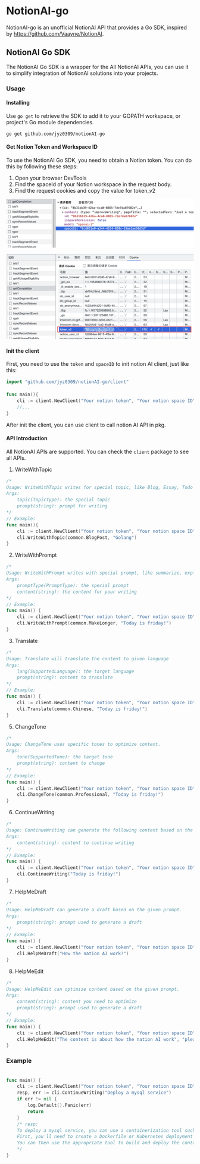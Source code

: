 # NotionAI-go
NotionAI-go is an unofficial NotionAI API that provides a Go SDK, inspired by https://github.com/Vaayne/NotionAI.

## NotionAI Go SDK
The NotionAI Go SDK is a wrapper for the All NotionAI APIs, you can use it to simplify integration of NotionAI solutions into your projects.

### Usage

#### Installing
Use `go get` to retrieve the SDK to add it to your GOPATH workspace, or project's Go module dependencies.
```
go get github.com/jyz0309/notionAI-go
```

#### Get Notion Token and Workspace ID
To use the NotionAI Go SDK, you need to obtain a Notion token. You can do this by following these steps:

1. Open your browser DevTools
2. Find the spaceId of your Notion workspace in the request body.
3. Find the request cookies and copy the value for token_v2

![Get Notion Token](./docs/image/get_notion_spaceId.png)

![Get Notion Workspace ID](./docs/image/get_notion_token.png)

#### Init the client
First, you need to use the `token` and `spaceID` to init notion AI client, just like this:
```go
import "github.com/jyz0309/notionAI-go/client"

func main(){
	cli := client.NewClient("Your notion token", "Your notion space ID")
    //...
}
```
After init the client, you can use client to call notion AI API in pkg.


#### API Introduction
All NotionAI APIs are supported. You can check the `client` package to see all APIs.

1. WriteWithTopic
```go
/*
Usage: WriteWithTopic writes for special topic, like Blog, Essay, Todo list
Args:
    topic(TopicType): the special topic
    prompt(string): prompt for writing
*/
// Example:
func main(){
	cli := client.NewClient("Your notion token", "Your notion space ID")
    cli.WriteWithTopic(common.BlogPost, "Golang")
}
```

2. WriteWithPrompt
```go
/*
Usage: WriteWithPrompt writes with special prompt, like summarize, explain_this, improve_writing
Args:
    promptType(PromptType): the special prompt
    content(string): the content for your writing
*/
// Example:
func main() {
	cli := client.NewClient("Your notion token", "Your notion space ID")
	cli.WriteWithPrompt(common.MakeLonger, "Today is friday!")
}
```

3. Translate
```go
/*
Usage: Translate will translate the content to given language
Args:
    lang(SupportedLanguage): the target language
    prompt(string): content to translate
*/
// Example:
func main() {
	cli := client.NewClient("Your notion token", "Your notion space ID")
	cli.Translate(common.Chinese, "Today is friday!")
}
```

5. ChangeTone
```go
/*
Usage: ChangeTone uses specific tones to optimize content.
Args:
    tone(SupportedTone): the target tone
    prompt(string): content to change
*/
// Example:
func main() {
	cli := client.NewClient("Your notion token", "Your notion space ID")
	cli.ChangeTone(common.Professional, "Today is friday!")
}
```


6. ContinueWriting
```go
/*
Usage: ContinueWriting can generate the following content based on the given input content.
Args:
    content(string): content to continue writing
*/
// Example:
func main() {
	cli := client.NewClient("Your notion token", "Your notion space ID")
	cli.ContinueWriting("Today is friday!")
}
```

7. HelpMeDraft
```go
/*
Usage: HelpMeDraft can generate a draft based on the given prompt.
Args:
    prompt(string): prompt used to generate a draft
*/
// Example:
func main() {
	cli := client.NewClient("Your notion token", "Your notion space ID")
	cli.HelpMeDraft("How the nation AI work?")
}
```

8. HelpMeEdit
```go
/*
Usage: HelpMeEdit can optimize content based on the given prompt.
Args:
    content(string): content you need to optimize
    prompt(string): prompt used to generate a draft
*/
// Example:
func main() {
	cli := client.NewClient("Your notion token", "Your notion space ID")
	cli.HelpMeEdit("The content is about how the nation AI work", "please help me make it longer.")
}
```

### Example

```go

func main() {
	cli := client.NewClient("Your notion token", "Your notion space ID")
	resp, err := cli.ContinueWriting("Deploy a mysql service")
	if err != nil {
		log.Default().Panic(err)
		return
	}
	/* resp:
    To deploy a mysql service, you can use a containerization tool such as Docker or Kubernetes. 
    First, you'll need to create a Dockerfile or Kubernetes deployment file that includes the mysql image and any necessary environment variables or configuration options. 
    You can then use the appropriate tool to build and deploy the container, making sure to expose the necessary ports and configure any required network settings.
    */
}

```
